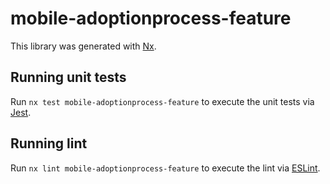 # mobile-adoptionprocess-feature

This library was generated with [Nx](https://nx.dev).

## Running unit tests

Run `nx test mobile-adoptionprocess-feature` to execute the unit tests via [Jest](https://jestjs.io).

## Running lint

Run `nx lint mobile-adoptionprocess-feature` to execute the lint via [ESLint](https://eslint.org/).

